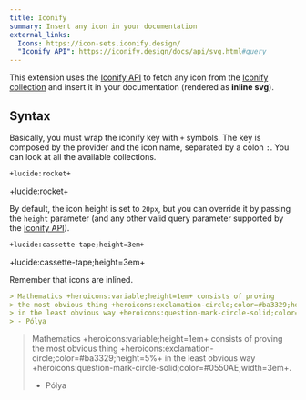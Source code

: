 ```yaml
---
title: Iconify
summary: Insert any icon in your documentation
external_links:
  Icons: https://icon-sets.iconify.design/
  "Iconify API": https://iconify.design/docs/api/svg.html#query
---
```


This extension uses the [Iconify API](https://iconify.design/docs/api/svg.html#query) to fetch any icon from the [Iconify collection](https://icon-sets.iconify.design/) and insert it in your documentation (rendered as **inline svg**).

## Syntax

Basically, you must wrap the iconify key with `+` symbols. The key is composed by the provider and the icon name, separated by a colon `:`. You can look at all the available collections.

```md
+lucide:rocket+
```

+lucide:rocket+


By default, the icon height is set to `20px`, but you can override it by passing the `height` parameter (and any other valid query parameter supported by the [Iconify API](https://iconify.design/docs/api/svg.html#query)).

```md
+lucide:cassette-tape;height=3em+
```

+lucide:cassette-tape;height=3em+

Remember that icons are inlined.

```md
> Mathematics +heroicons:variable;height=1em+ consists of proving 
> the most obvious thing +heroicons:exclamation-circle;color=#ba3329;height=5%+ 
> in the least obvious way +heroicons:question-mark-circle-solid;color=#0550AE;width=3em+.
> - Pólya
``` 

> Mathematics +heroicons:variable;height=1em+ consists of proving 
> the most obvious thing +heroicons:exclamation-circle;color=#ba3329;height=5%+ 
> in the least obvious way +heroicons:question-mark-circle-solid;color=#0550AE;width=3em+.
> - Pólya

